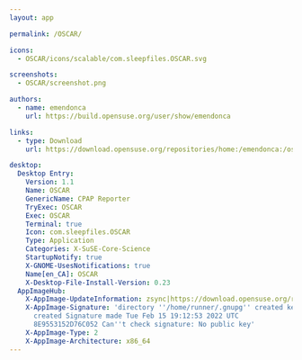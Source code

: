 ```yaml
---
layout: app

permalink: /OSCAR/

icons:
  - OSCAR/icons/scalable/com.sleepfiles.OSCAR.svg

screenshots:
  - OSCAR/screenshot.png

authors:
  - name: emendonca
    url: https://build.opensuse.org/user/show/emendonca

links:
  - type: Download
    url: https://download.opensuse.org/repositories/home:/emendonca:/oscar/AppImage/OSCAR-latest-x86_64.AppImage.mirrorlist

desktop:
  Desktop Entry:
    Version: 1.1
    Name: OSCAR
    GenericName: CPAP Reporter
    TryExec: OSCAR
    Exec: OSCAR
    Terminal: true
    Icon: com.sleepfiles.OSCAR
    Type: Application
    Categories: X-SuSE-Core-Science
    StartupNotify: true
    X-GNOME-UsesNotifications: true
    Name[en_CA]: OSCAR
    X-Desktop-File-Install-Version: 0.23
  AppImageHub:
    X-AppImage-UpdateInformation: zsync|https://download.opensuse.org/repositories/home:/emendonca:/oscar/AppImage/OSCAR-latest-x86_64.AppImage.zsync
    X-AppImage-Signature: 'directory ''/home/runner/.gnupg'' created keybox ''/home/runner/.gnupg/pubring.kbx''
      created Signature made Tue Feb 15 19:12:53 2022 UTC                using DSA key
      8E9553152D76C052 Can''t check signature: No public key'
    X-AppImage-Type: 2
    X-AppImage-Architecture: x86_64
---
```

